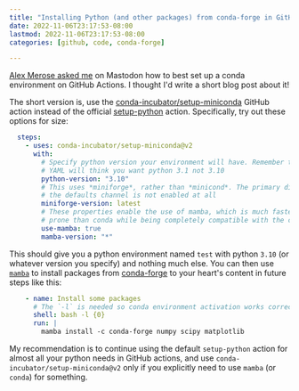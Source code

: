 ```yaml
---
title: "Installing Python (and other packages) from conda-forge in GitHub Actions"
date: 2022-11-06T23:17:53-08:00
lastmod: 2022-11-06T23:17:53-08:00
categories: [github, code, conda-forge]

---
```


[Alex Merose asked me](https://hachyderm.io/web/@asm@qoto.org/109294147156073488) on Mastodon how to
best set up a conda environment on GitHub Actions. I thought I'd write a short blog post about it!

The short version is, use the [conda-incubator/setup-miniconda](https://github.com/marketplace/actions/setup-miniconda)
GitHub action instead of the official [setup-python](https://github.com/marketplace/actions/setup-python)
action. Specifically, try out these options for size:

```yaml
  steps:
    - uses: conda-incubator/setup-miniconda@v2
      with:
        # Specify python version your environment will have. Remember to quote this, or
        # YAML will think you want python 3.1 not 3.10
        python-version: "3.10"
        # This uses *miniforge*, rather than *minicond*. The primary difference is that
        # the defaults channel is not enabled at all
        miniforge-version: latest
        # These properties enable the use of mamba, which is much faster and far less error
        # prone than conda while being completely compatible with the conda CLI
        use-mamba: true
        mamba-version: "*"
```

This should give you a python environment named `test` with python `3.10` (or whatever version
you specify) and nothing much else. You can then use [`mamba`](https://github.com/mamba-org/mamba)
to install packages from [conda-forge](https://conda-forge.org/) to your heart's content in future
steps like this:


```yaml
    - name: Install some packages
      # The `-l` is needed so conda environment activation works correctly
      shell: bash -l {0}
      run: |
        mamba install -c conda-forge numpy scipy matplotlib
```

My recommendation is to continue using the default `setup-python` action for almost all your python
needs in GitHub actions, and use `conda-incubator/setup-miniconda@v2` only if you explicitly need
to use `mamba` (or `conda`) for something.
